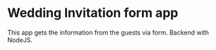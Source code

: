 # Wedding Invitation form app

This app gets the information from the guests via form. Backend with NodeJS.
